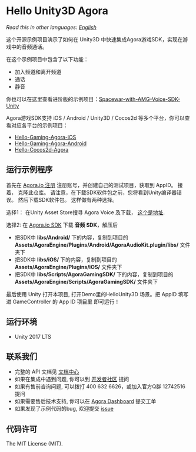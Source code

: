 # Hello Unity3D Agora

*Read this in other languages: [English](README.md)*

这个开源示例项目演示了如何在 Unity3D 中快速集成Agora游戏SDK，实现在游戏中的音频通话。

在这个示例项目中包含了以下功能：

- 加入频道和离开频道
- 通话
- 静音

你也可以在这里查看进阶版的示例项目：[Spacewar-with-AMG-Voice-SDK-Unity](https://github.com/AgoraIO/Spacewar-with-AMG-Voice-SDK-Unity)

Agora游戏SDK支持 iOS / Android / Unity3D / Cocos2d 等多个平台，你可以查看对应各平台的示例项目：

- [Hello-Gaming-Agora-iOS](https://github.com/AgoraIO/Hello-Gaming-Agora-iOS)
- [Hello-Gaming-Agora-Android](https://github.com/AgoraIO/Hello-Gaming-Agora-Android)
- [Hello-Cocos2d-Agora](https://github.com/AgoraIO/Hello-Cocos2d-Agora)

## 运行示例程序
首先在 [Agora.io 注册](https://dashboard.agora.io/cn/signup/) 注册账号，并创建自己的测试项目，获取到 AppID。
接着， 克隆此仓库。 请注意，在下载SDK软件包之前，您将看到Unity编译器错误。
然后下载SDK软件包。 这样做有两种选择。

选择1： 在Unity Asset Store搜寻 Agora Voice 及下载， [这个是地址](https://assetstore.unity.com/packages/tools/audio/agora-voice-sdk-for-unity-134505).

选择2:   在 [Agora.io SDK](https://docs.agora.io/cn/All/downloads?platform=Unity) 下载 **音频 SDK**，解压后

- 把SDK中 **libs/Android/** 下的内容，复制到项目的 **Assets/AgoraEngine/Plugins/Android/AgoraAudioKit.plugin/libs/** 文件夹下
- 把SDK中 **libs/iOS/** 下的内容，复制到项目的 **Assets/AgoraEngine/Plugins/iOS/** 文件夹下
- 把SDK中 **libs/Scripts/AgoraGamingSDK/** 下的内容，复制到项目的 **Assets/AgoraEngine/Scripts/AgoraGamingSDK/** 文件夹下

最后使用 Unity 打开本项目, 打开Demo里的HelloUnity3D 场景。把 AppID 填写进 GameController 的 App ID 项目里 即可运行！

## 运行环境
* Unity 2017 LTS

## 联系我们

- 完整的 API 文档见 [文档中心](https://docs.agora.io/cn/)
- 如果在集成中遇到问题, 你可以到 [开发者社区](https://dev.agora.io/cn/) 提问
- 如果有售前咨询问题, 可以拨打 400 632 6626，或加入官方Q群 12742516 提问
- 如果需要售后技术支持, 你可以在 [Agora Dashboard](https://dashboard.agora.io) 提交工单
- 如果发现了示例代码的bug, 欢迎提交 [issue](https://github.com/AgoraIO/Hello-Unity3D-Agora/issues)

## 代码许可

The MIT License (MIT).
